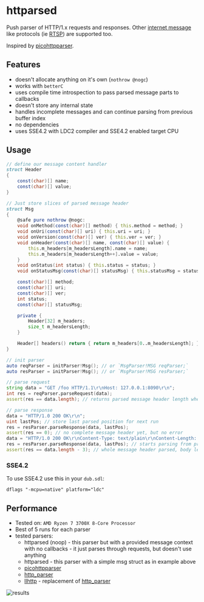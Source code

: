 # httparsed

Push parser of HTTP/1.x requests and responses.
Other [internet message](https://tools.ietf.org/html/rfc5322) like protocols (ie [RTSP](https://tools.ietf.org/html/rfc7826)) are supported too.

Inspired by [picohttpparser](https://github.com/h2o/picohttpparser).

## Features

* doesn't allocate anything on it's own (`nothrow @nogc`)
* works with `betterC`
* uses compile time introspection to pass parsed message parts to callbacks
* doesn't store any internal state
* handles incomplete messages and can continue parsing from previous buffer index
* no dependencies
* uses SSE4.2 with LDC2 compiler and SSE4.2 enabled target CPU

## Usage

```D
// define our message content handler
struct Header
{
    const(char)[] name;
    const(char)[] value;
}

// Just store slices of parsed message header
struct Msg
{
    @safe pure nothrow @nogc:
    void onMethod(const(char)[] method) { this.method = method; }
    void onUri(const(char)[] uri) { this.uri = uri; }
    void onVersion(const(char)[] ver) { this.ver = ver; }
    void onHeader(const(char)[] name, const(char)[] value) {
        this.m_headers[m_headersLength].name = name;
        this.m_headers[m_headersLength++].value = value;
    }
    void onStatus(int status) { this.status = status; }
    void onStatusMsg(const(char)[] statusMsg) { this.statusMsg = statusMsg; }

    const(char)[] method;
    const(char)[] uri;
    const(char)[] ver;
    int status;
    const(char)[] statusMsg;

    private {
        Header[32] m_headers;
        size_t m_headersLength;
    }

    Header[] headers() return { return m_headers[0..m_headersLength]; }
}

// init parser
auto reqParser = initParser!Msg(); // or `MsgParser!MSG reqParser;`
auto resParser = initParser!Msg(); // or `MsgParser!MSG resParser;`

// parse request
string data = "GET /foo HTTP/1.1\r\nHost: 127.0.0.1:8090\r\n";
int res = reqParser.parseRequest(data);
assert(res == data.length); // returns parsed message header length when parsed sucessfully, 0 when there is no error, but message isn't complete yet, -errcode on error

// parse response
data = "HTTP/1.0 200 OK\r\n";
uint lastPos; // store last parsed position for next run
res = resParser.parseResponse(data, lastPos);
assert(res == 0); // no complete message header yet, but no error
data = "HTTP/1.0 200 OK\r\nContent-Type: text/plain\r\nContent-Length: 3\r\n\r\nfoo";
res = resParser.parseResponse(data, lastPos); // starts parsing from previous position
assert(res == data.length - 3); // whole message header parsed, body left to be handled based on actual header values
```

### SSE4.2

To use SSE4.2 use this in your `dub.sdl`:

```
dflags "-mcpu=native" platform="ldc"
```

## Performance

* Tested on: `AMD Ryzen 7 3700X 8-Core Processor`
* Best of 5 runs for each parser
* tested parsers:
  * httparsed (noop) - this parser but with a provided message context with no callbacks - it just parses through requests, but doesn't use anything
  * httparsed - this parser with a simple msg struct as in example above
  * [picohttpparser](https://github.com/h2o/picohttpparser)
  * [http_parser](https://github.com/nodejs/http-parser)
  * [llhttp](https://github.com/nodejs/llhttp) - replacement of [http_parser](https://github.com/nodejs/http-parser)

![results](https://i.imgur.com/q7x4RUX.png)
